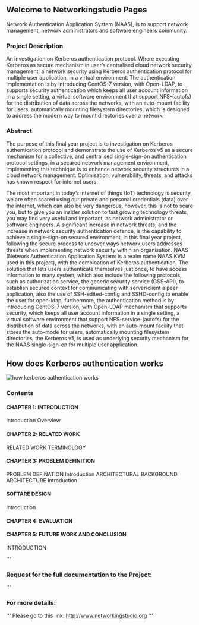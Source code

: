 ## Welcome to Networkingstudio Pages
Network Authentication Application System (NAAS), is to support network management, network administrators and software engineers community.

### Project Description
An investigation on Kerberos authentication protocol. Where executing Kerberos as secure mechanism in user’s centralised cloud network security management, a network security using Kerberos authentication protocol for multiple user application, in a virtual environment. The authentication implementation is by introducing CentOS-7 version, with Open-LDAP, to supports security authentication which keeps all user account information in a single setting, a virtual software environment that support NFS-(autofs) for the distribution of data across the networks, with an auto-mount facility for users, automatically mounting filesystem directories, which is designed to address the modern way to mount directories over a network.

### Abstract 

The purpose of this final year project is to investigation on Kerberos authentication protocol and demonstrate the use of Kerberos v5 as a secure mechanism for a collective, and centralised single-sign-on authentication protocol settings, in a secured network management environment, implementing this technique is to enhance network security structures in a cloud network management. Optimisation, vulnerability, threats, and attacks has known respect for internet users.  

The most important in today’s internet of things (IoT) technology is security, we are often scared using our private and personal credentials (data) over the internet, which can also be very dangerous, however, this is not to scare you, but to give you an insider solution to fast growing technology threats, you may find very useful and important, as network administrator or software engineers. 
A significant increase in network threats, and the increase in network security authentication defence, is the capability to achieve a single-sign-on secured environment, in this final year project, following the secure process to uncover ways network users addresses threats when implementing network security within an organisation. NAAS (Network Authentication Application System: is a realm name NAAS.KVM used in this project), with the combination of Kerberos authentication. The solution that lets users authenticate themselves just once, to have access information to many system, which also include the following protocols, such as authorization service, the generic security service (GSS-API), to establish secured context for communicating with server/client a peer application, also the use of SSH-edited-config and SSHD-config to enable the user for open-ldap, furthermore, the authentication method is by introducing CentOS-7 version, with Open-LDAP mechanism that supports security, which keeps all user account information in a single setting, a virtual software environment that support NFS-service-(autofs) for the distribution of data across the networks, with an auto-mount facility that stores the auto-mode for users, automatically mounting filesystem directories, the Kerberos v5, is used as underlying security mechanism for the NAAS single-sign-on for multiple user application.   


## How does Kerberos authentication works
 
![how kerberos authentication works](https://user-images.githubusercontent.com/22172433/44359248-39c14680-a4af-11e8-89f3-97590c9049a8.PNG)


### Contents

#### CHAPTER 1: INTRODUCTION
Introduction
Overview

#### CHAPTER 2: RELATED WORK
RELATED WORK
TERMINOLOGY

#### CHAPTER 3: PROBLEM DEFINITION
PROBLEM DEFINATION
Introduction
ARCHITECTURAL BACKGROUND.
ARCHITECTURE
Introduction

#### SOFTARE DESIGN
Introduction

#### CHAPTER 4: EVALUATION

#### CHAPTER 5: FUTURE WORK AND CONCLUSION
INTRODUCTION

'''
### Request for the full documentation to the Project:
'''
### For more details:
'''
Please go to this link:
http://www.networkingstudio.org 
'''
